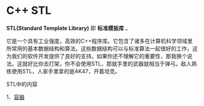 # C++ STL

**STL(Standard Template Library)** 即 **标准模板库** 。

它是一个具有工业强度，高效的C++程序库。它包含了诸多在计算机科学领域里所常用的基本数据结构和算法。这些数据结构可以与标准算法一起很好的工作，这为我们的软件开发提供了良好的支持。如果你还不理解它的重要性，那我换个说法。这就好比你去打架，你不会使用STL，那就手里的武器就相当于弹弓。敌人熟练使用STL，人家手里拿的是AK47，开着坦克。

STL中的内容

1、[容器](容器/容器.md)

